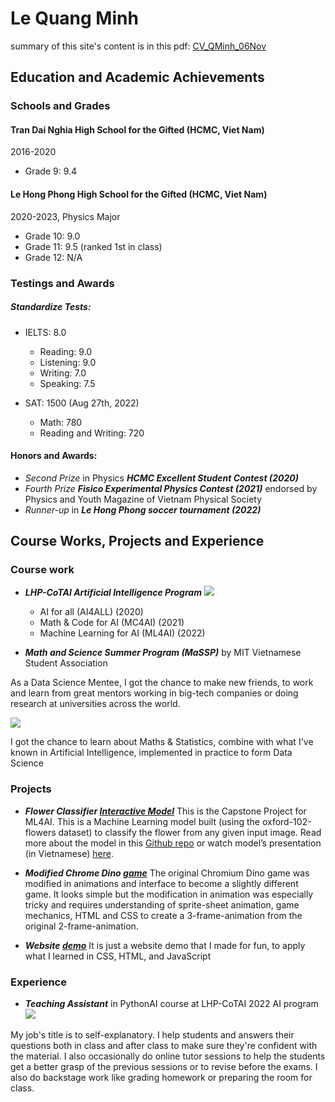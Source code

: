 
# Le Quang Minh

summary of this site's content is in this pdf: [CV_QMinh_06Nov](https://qmjnh.github.io/CV-resume/cv.pdf)

## Education and Academic Achievements
### Schools and Grades
#### Tran Dai Nghia High School for the Gifted (HCMC, Viet Nam)
2016-2020
* Grade 9: 9.4
#### Le Hong Phong High School for the Gifted (HCMC, Viet Nam)
2020-2023, Physics Major
* Grade 10: 9.0 
* Grade 11: 9.5 (ranked 1st in class)
* Grade 12: N/A
### Testings and Awards
##### Standardize Tests:
* IELTS: 8.0
    - Reading: 9.0
    - Listening: 9.0
    - Writing: 7.0
    - Speaking: 7.5

* SAT: 1500 (Aug 27th, 2022)
    * Math: 780
    * Reading and Writing: 720

#### Honors and Awards:
* *Second Prize* in Physics  ***HCMC Excellent Student Contest (2020)***
* *Fourth Prize*  ***Fisico Experimental Physics Contest (2021)*** endorsed by Physics and Youth Magazine of Vietnam Physical Society
* *Runner-up* in ***Le Hong Phong soccer tournament (2022)***

## Course Works, Projects and Experience
### Course work
* ***LHP-CoTAI Artificial Intelligence Program*** 
![](https://imgur.com/eDOwrsO.png)
    * AI for all (AI4ALL) (2020)
    * Math & Code for AI (MC4AI) (2021)
    * Machine Learning for AI (ML4AI) (2022)

* ***Math and Science Summer Program (MaSSP)*** by MIT Vietnamese Student Association

As a Data Science Mentee, I got the chance to make new friends, to work and learn from great mentors working in big-tech companies or doing research at universities across the world.

![](https://i.imgur.com/hVL7WXw.png)

I got the chance to learn about Maths & Statistics, combine with what I've known in Artificial Intelligence, implemented in practice to form Data Science

### Projects
* ***Flower Classifier [Interactive Model](https://huggingface.co/spaces/qmjnh/flowerClassification_2)***
This is the Capstone Project for ML4AI. This is a Machine Learning model built (using the oxford-102-flowers dataset) to classify the flower from any given input image. Read more about the model in this [Github repo](https://github.com/QMjnh/ML4AI_CAPSTONE_FlowersClassification) or watch model’s presentation (in Vietnamese) [here](https://youtu.be/xVstwl1LjRM).

* ***Modified Chrome Dino [game](https://qmjnh.github.io/dinogame/)***
The original Chromium Dino game was modified in animations and interface to become a slightly different game. It looks simple but the modification in animation was especially tricky and requires understanding of sprite-sheet animation, game mechanics, HTML and CSS to create a 3-frame-animation from the original 2-frame-animation.

* ***Website [demo](https://qmjnh.github.io/CL1_20-23/)***
It is just a website demo that I made for fun, to apply what I learned in CSS, HTML, and JavaScript

### Experience
* ***Teaching Assistant*** in PythonAI course at LHP-CoTAI 2022 AI program
![](https://i.imgur.com/XUBYdUB.png)

My job's title is to self-explanatory. I help students and answers their questions both in class and after class to make sure they're confident with the material. I also occasionally do online tutor sessions to help the students get a better grasp of the previous sessions or to revise before the exams. I also do backstage work like grading homework or preparing the room for class. 
